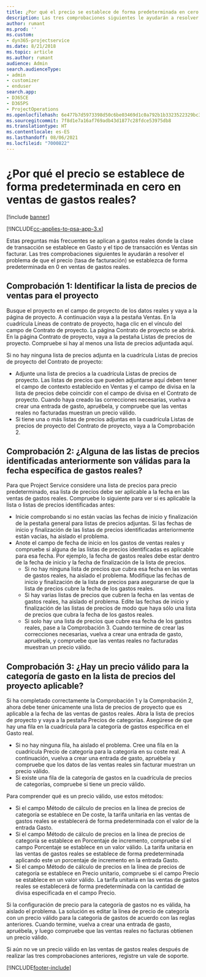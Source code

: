 ```yaml
---
title: ¿Por qué el precio se establece de forma predeterminada en cero en ventas de gastos reales?
description: Las tres comprobaciones siguientes le ayudarán a resolver el problema de que el precio se establezca de forma predeterminada en 0 en ventas de gastos reales.
author: rumant
ms.prod: ''
ms.custom:
- dyn365-projectservice
ms.date: 8/21/2018
ms.topic: article
ms.author: rumant
audience: Admin
search.audienceType:
- admin
- customizer
- enduser
search.app:
- D365CE
- D365PS
- ProjectOperations
ms.openlocfilehash: 6e477b7d5973398d50c6be03469d1c0a792b1b3323522329bc33cba755104968
ms.sourcegitcommit: 7f8d1e7a16af769adb43d1877c28fdce53975db8
ms.translationtype: HT
ms.contentlocale: es-ES
ms.lasthandoff: 08/06/2021
ms.locfileid: "7000822"
---
```

# <a name="why-is-the-price-defaulting-to-zero-on-expense-sales-actuals"></a>¿Por qué el precio se establece de forma predeterminada en cero en ventas de gastos reales?

[!include [banner](../includes/psa-now-project-operations.md)]

[!INCLUDE[cc-applies-to-psa-app-3.x](../includes/cc-applies-to-psa-app-3x.md)]

Estas preguntas más frecuentes se aplican a gastos reales donde la clase de transacción se establece en Gasto y el tipo de transacción es Ventas sin facturar. Las tres comprobaciones siguientes le ayudarán a resolver el problema de que el precio (tasa de facturación) se establezca de forma predeterminada en 0 en ventas de gastos reales.

## <a name="check-1-identify-the-sales-price-list-for-project"></a>Comprobación 1: Identificar la lista de precios de ventas para el proyecto

Busque el proyecto en el campo de proyecto de los datos reales y vaya a la página de proyecto. A continuación vaya a la pestaña Ventas. En la cuadrícula Líneas de contrato de proyecto, haga clic en el vínculo del campo de Contrato de proyecto. La página Contrato de proyecto se abrirá. En la página Contrato de proyecto, vaya a la pestaña Listas de precios de proyecto. Compruebe si hay al menos una lista de precios adjuntada aquí.

Si no hay ninguna lista de precios adjunta en la cuadrícula Listas de precios de proyecto del Contrato de proyecto:

- Adjunte una lista de precios a la cuadrícula Listas de precios de proyecto. Las listas de precios que pueden adjuntarse aquí deben tener el campo de contexto establecido en Ventas y el campo de divisa en la lista de precios debe coincidir con el campo de divisa en el Contrato de proyecto. Cuando haya creado las correcciones necesarias, vuelva a crear una entrada de gasto, apruébela, y compruebe que las ventas reales no facturadas muestran un precio válido.
- Si tiene una o más listas de precios adjuntas en la cuadrícula Listas de precios de proyecto del Contrato de proyecto, vaya a la Comprobación 2.

## <a name="check-2-are-any-of-the-price-lists-identified-above-valid-for-the-specific-date-of-the-expense-actual"></a>Comprobación 2: ¿Alguna de las listas de precios identificadas anteriormente son válidas para la fecha específica de gastos reales?

Para que Project Service considere una lista de precios para precio predeterminado, esa lista de precios debe ser aplicable a la fecha en las ventas de gastos reales. Compruebe lo siguiente para ver si es aplicable la lista o listas de precios identificadas antes:

- Inicie comprobando si no están vacías las fechas de inicio y finalización de la pestaña general para listas de precios adjuntas. Si las fechas de inicio y finalización de las listas de precios identificadas anteriormente están vacías, ha aislado el problema. 
- Anote el campo de fecha de inicio en los gastos de ventas reales y compruebe si alguna de las listas de precios identificadas es aplicable para esa fecha. Por ejemplo, la fecha de gastos reales debe estar dentro de la fecha de inicio y la fecha de finalización de la lista de precios. 
    - Si no hay ninguna lista de precios que cubra esa fecha en las ventas de gastos reales, ha aislado el problema. Modifique las fechas de inicio y finalización de la lista de precios para asegurarse de que la lista de precios cubre la fecha de los gastos reales. 
    - Si hay varias listas de precios que cubren la fecha en las ventas de gastos reales, ha aislado el problema. Edite las fechas de inicio y finalización de las listas de precios de modo que haya sólo una lista de precios que cubra la fecha de los gastos reales. 
    - Si solo hay una lista de precios que cubre esa fecha de los gastos reales, pase a la Comprobación 3.
Cuando termine de crear las correcciones necesarias, vuelva a crear una entrada de gasto, apruébela, y compruebe que las ventas reales no facturadas muestran un precio válido.

## <a name="check-3-is-there-a-valid-price-for-the-expense-category-in-the-applicable-project-price-list"></a>Comprobación 3: ¿Hay un precio válido para la categoría de gasto en la lista de precios del proyecto aplicable? 

Si ha completado correctamente la Comprobación 1 y la Comprobación 2, ahora debe tener únicamente una lista de precios de proyecto que es aplicable a la fecha de las ventas de gastos reales. Abra la lista de precios de proyecto y vaya a la pestaña Precios de categorías. Asegúrese de que hay una fila en la cuadrícula para la categoría de gastos específica en el Gasto real.
 
- Si no hay ninguna fila, ha aislado el problema. Cree una fila en la cuadrícula Precio de categoría para la categoría en su coste real. A continuación, vuelva a crear una entrada de gasto, apruébela y compruebe que los datos de las ventas reales sin facturar muestran un precio válido. 
- Si existe una fila de la categoría de gastos en la cuadrícula de precios de categorías, compruebe si tiene un precio válido.

Para comprender qué es un precio válido, use estos métodos:

- Si el campo Método de cálculo de precios en la línea de precios de categoría se establece en De coste, la tarifa unitaria en las ventas de gastos reales se establecerá de forma predeterminada con el valor de la entrada Gasto.
- Si el campo Método de cálculo de precios en la línea de precios de categoría se establece en Porcentaje de incremento, compruebe si el campo Porcentaje se establece en un valor válido. La tarifa unitaria en las ventas de gastos reales se establece de forma predeterminada aplicando este un porcentaje de incremento en la entrada Gasto.
- Si el campo Método de cálculo de precios en la línea de precios de categoría se establece en Precio unitario, compruebe si el campo Precio se establece en un valor válido. La tarifa unitaria en las ventas de gastos reales se establecerá de forma predeterminada con la cantidad de divisa especificada en el campo Precio.

Si la configuración de precio para la categoría de gastos no es válida, ha aislado el problema. La solución es editar la línea de precio de categoría con un precio válido para la categoría de gastos de acuerdo con las reglas anteriores. Cuando termine, vuelva a crear una entrada de gasto, apruébela, y luego compruebe que las ventas reales no facturas obtienen un precio válido.

Si aún no ve un precio válido en las ventas de gastos reales después de realizar las tres comprobaciones anteriores, registre un vale de soporte.




[!INCLUDE[footer-include](../includes/footer-banner.md)]